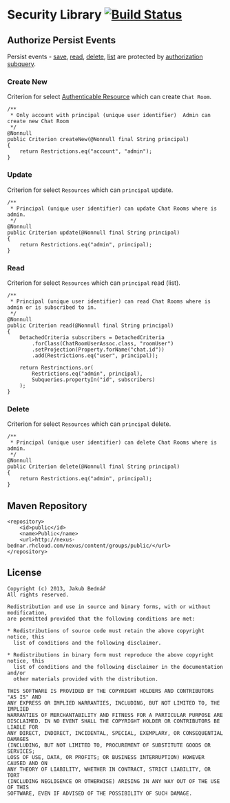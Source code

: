 Security Library [![Build Status](https://api.travis-ci.org/bednar/security.png?branch=master)](https://travis-ci.org/bednar/security)
====

## Authorize Persist Events

Persist events -
[save](https://github.com/bednar/persistence/blob/master/src/main/java/com/github/bednar/persistence/event/SaveEvent.java),
[read](https://github.com/bednar/persistence/blob/master/src/main/java/com/github/bednar/persistence/event/ReadEvent.java),
[delete](https://github.com/bednar/persistence/blob/master/src/main/java/com/github/bednar/persistence/event/DeleteEvent.java),
[list](https://github.com/bednar/persistence/blob/master/src/main/java/com/github/bednar/persistence/event/ListEvent.java)
are protected by [authorization subquery](https://github.com/bednar/security/blob/master/src/main/java/com/github/bednar/security/contract/ResourceAuthorize.java).

### Create New

Criterion for select [Authenticable Resource](https://github.com/bednar/security/blob/master/src/main/java/com/github/bednar/security/contract/Authenticable.java) which can create `Chat Room`.

    /**
     * Only account with principal (unique user identifier)  Admin can create new Chat Room
     */
    @Nonnull
    public Criterion createNew(@Nonnull final String principal)
    {
        return Restrictions.eq("account", "admin");
    }
    
### Update

Criterion for select `Resources` which can `principal` update.

    /**
     * Principal (unique user identifier) can update Chat Rooms where is admin.
     */
    @Nonnull
    public Criterion update(@Nonnull final String principal)
    {
        return Restrictions.eq("admin", principal);
    }
    
### Read

Criterion for select `Resources` which can `principal` read (list).

    /**
     * Principal (unique user identifier) can read Chat Rooms where is admin or is subscribed to in.
     */
    @Nonnull
    public Criterion read(@Nonnull final String principal)
    {
        DetachedCriteria subscribers = DetachedCriteria
            .forClass(ChatRoomUserAssoc.class, "roomUser")
            .setProjection(Property.forName("chat.id"))
            .add(Restrictions.eq("user", principal));

        return Restrinctions.or(
            Restrictions.eq("admin", principal),
            Subqueries.propertyIn("id", subscribers)
        );
    }

### Delete

Criterion for select `Resources` which can `principal` delete.

    /**
     * Principal (unique user identifier) can delete Chat Rooms where is admin.
     */
    @Nonnull
    public Criterion delete(@Nonnull final String principal)
    {
        return Restrictions.eq("admin", principal);
    }

## Maven Repository

    <repository>
        <id>public</id>
        <name>Public</name>
        <url>http://nexus-bednar.rhcloud.com/nexus/content/groups/public/</url>
    </repository>

## License

    Copyright (c) 2013, Jakub Bednář
    All rights reserved.

    Redistribution and use in source and binary forms, with or without modification,
    are permitted provided that the following conditions are met:

    * Redistributions of source code must retain the above copyright notice, this
      list of conditions and the following disclaimer.

    * Redistributions in binary form must reproduce the above copyright notice, this
      list of conditions and the following disclaimer in the documentation and/or
      other materials provided with the distribution.

    THIS SOFTWARE IS PROVIDED BY THE COPYRIGHT HOLDERS AND CONTRIBUTORS "AS IS" AND
    ANY EXPRESS OR IMPLIED WARRANTIES, INCLUDING, BUT NOT LIMITED TO, THE IMPLIED
    WARRANTIES OF MERCHANTABILITY AND FITNESS FOR A PARTICULAR PURPOSE ARE
    DISCLAIMED. IN NO EVENT SHALL THE COPYRIGHT HOLDER OR CONTRIBUTORS BE LIABLE FOR
    ANY DIRECT, INDIRECT, INCIDENTAL, SPECIAL, EXEMPLARY, OR CONSEQUENTIAL DAMAGES
    (INCLUDING, BUT NOT LIMITED TO, PROCUREMENT OF SUBSTITUTE GOODS OR SERVICES;
    LOSS OF USE, DATA, OR PROFITS; OR BUSINESS INTERRUPTION) HOWEVER CAUSED AND ON
    ANY THEORY OF LIABILITY, WHETHER IN CONTRACT, STRICT LIABILITY, OR TORT
    (INCLUDING NEGLIGENCE OR OTHERWISE) ARISING IN ANY WAY OUT OF THE USE OF THIS
    SOFTWARE, EVEN IF ADVISED OF THE POSSIBILITY OF SUCH DAMAGE.
